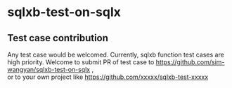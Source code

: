 # sqlxb-test-on-sqlx


## Test case contribution

Any test case would be welcomed. Currently, sqlxb function test cases are high priority.
Welcome to submit PR of test case to https://github.com/sim-wangyan/sqlxb-test-on-sqlx , <br>
or to your own project like https://github.com/xxxxx/sqlxb-test-xxxxx
